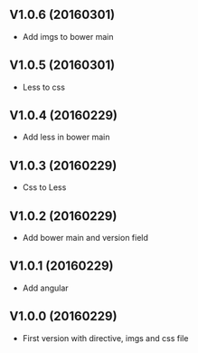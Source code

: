 ## V1.0.6 (20160301)

* Add imgs to bower main

## V1.0.5 (20160301)

* Less to css

## V1.0.4 (20160229)

* Add less in bower main

## V1.0.3 (20160229)

* Css to Less

## V1.0.2 (20160229)

* Add bower main and version field

## V1.0.1 (20160229)

* Add angular

## V1.0.0 (20160229)

* First version with directive, imgs and css file